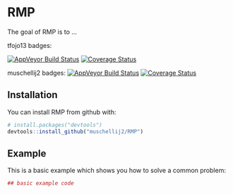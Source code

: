 # RMP

The goal of RMP is to ...

tfojo13 badges:

[![AppVeyor Build Status](https://ci.appveyor.com/api/projects/status/github/tfojo13/RMP?branch=master&svg=true)](https://ci.appveyor.com/project/tfojo13/RMP)
[![Coverage Status](https://img.shields.io/coveralls/tfojo13/RMP.svg)](https://coveralls.io/r/tfojo13/RMP?branch=master)

muschellij2 badges:
[![AppVeyor Build Status](https://ci.appveyor.com/api/projects/status/github/muschellij2/RMP?branch=master&svg=true)](https://ci.appveyor.com/project/muschellij2/RMP)
[![Coverage Status](https://img.shields.io/coveralls/muschellij2/RMP.svg)](https://coveralls.io/r/muschellij2/RMP?branch=master)

## Installation

You can install RMP from github with:

``` r
# install.packages("devtools")
devtools::install_github("muschellij2/RMP")
```

## Example

This is a basic example which shows you how to solve a common problem:

``` r
## basic example code
```
